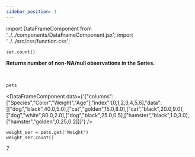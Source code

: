 ```yaml
---
sidebar_position: 1
---
```


import DataFrameComponent from '../../components/DataFrameComponent.jsx';
import '../../src/css/function.css';

<code>ser.count()</code>

<div className='base'>
    <p><strong>Returns number of non-NA/null observations in the Series.</strong></p>
</div>

<br />

```python3
pets
```
<DataFrameComponent data={'{"columns":["Species","Color","Weight","Age"],"index":[0,1,2,3,4,5,6],"data":[["dog","black",40.0,5.0],["cat","golden",15.0,8.0],["cat","black",20.0,9.0],["dog","white",80.0,2.0],["dog","black",25.0,0.5],["hamster","black",1.0,3.0],["hamster","golden",0.25,0.2]]}'} />

```python3
weight_ser = pets.get('Weight')
weight_ser.count()
```
7